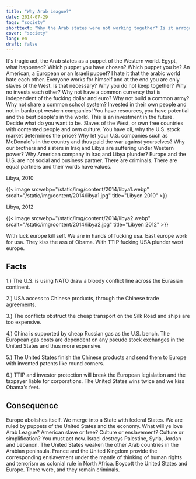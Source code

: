 ```yaml
---
title: "Why Arab League?"
date: 2014-07-29
tags: "society"
shorttext: "Why the Arab states were not working together? Is it arrogance? Egoism? Stupidity? Blindness? Together we would be stronger."
cover: "society"
lang: en
draft: false
---
```


It's tragic act, the Arab states as a puppet of the Western world. Egypt, what happened? Which puppet you have chosen? Which puppet you be? An American, a European or an Israeli puppet? I hate it that the arabic world hate each other. Everyone works for himself and at the end you are only slaves of the West. Is that necessary? Why you do not keep together? Why no invests each other? Why not have a common currency that is independent of the fucking dollar and euro? Why not build a common army? Why not share a common school system? Invested in their own people and not in bankrupt western companies! You have resources, you have potential and the best people's in the world. This is an investment in the future. Decide what do you want to be. Slaves of the West, or own free countries with contented people and own culture. You have oil, why the U.S. stock market determines the price? Why let your U.S. companies such as McDonald's in the country and thus paid the war against yourselves? Why our brothers and sisters in Iraq and Libya are suffering under Western power? Why American company in Iraq and Libya plunder? Europe and the U.S. are not social and business partner. There are criminals. There are equal partners and their words have values.

Libya, 2010

{{< image srcwebp="/static/img/content/2014/libya1.webp" srcalt="/static/img/content/2014/libya1.jpg" title="Libyen 2010" >}}

Libya, 2012

{{< image srcwebp="/static/img/content/2014/libya2.webp" srcalt="/static/img/content/2014/libya2.jpg" title="Libyen 2012" >}}

With luck europe kill self. We are in hands of fucking usa. East europe work for usa. They kiss the ass of Obama. With TTIP fucking USA plunder west europe.

## Facts

1.) The U.S. is using NATO draw a bloody conflict line across the Eurasian continent.

2.) USA access to Chinese products, through the Chinese trade agreements.

3.) The conflicts obstruct the cheap transport on the Silk Road and ships are too expensive.

4.) China is supported by cheap Russian gas as the U.S. bench. The European gas costs are dependent on any pseudo stock exchanges in the United States and thus more expensive.

5.) The United States finish the Chinese products and send them to Europe with invented patents like round corners.

6.) TTIP and investor protection will break the European legislation and the taxpayer liable for corporations. The United States wins twice and we kiss Obama's feet.

## Consequence

Europe abolishes itself. We merge into a State with federal States. We are ruled by puppets of the United States and the economy. What will ye love Arab League? American slave or free? Culture or enslavement? Culture or simplification? You must act now. Israel destroys Palestine, Syria, Jordan and Lebanon. The United States weaken the other Arab countries in the Arabian peninsula. France and the United Kingdom provide the corresponding enslavement under the mantle of thinking of human rights and terrorism as colonial rule in North Africa. Boycott the United States and Europe. There were, and they remain criminals.
